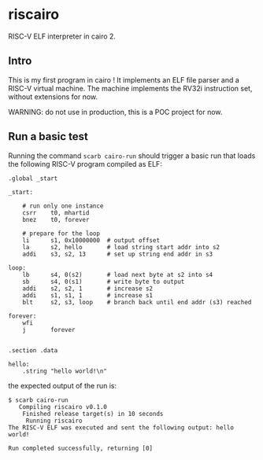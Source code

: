# riscairo

RISC-V ELF interpreter in cairo 2.

## Intro

This is my first program in cairo !
It implements an ELF file parser and a RISC-V virtual machine.
The machine implements the RV32i instruction set, without extensions for now.

WARNING: do not use in production, this is a POC project for now.

## Run a basic test

Running the command `scarb cairo-run` should trigger a basic run that loads the following RISC-V program compiled as ELF:

```
.global _start

_start:
    
    # run only one instance
    csrr    t0, mhartid
    bnez    t0, forever
    
    # prepare for the loop
    li      s1, 0x10000000  # output offset   
    la      s2, hello       # load string start addr into s2
    addi    s3, s2, 13      # set up string end addr in s3

loop:
    lb      s4, 0(s2)       # load next byte at s2 into s4
    sb      s4, 0(s1)       # write byte to output 
    addi    s2, s2, 1       # increase s2
    addi    s1, s1, 1       # increase s1
    blt     s2, s3, loop    # branch back until end addr (s3) reached

forever:
    wfi
    j       forever


.section .data

hello:
    .string "hello world!\n"
```

the expected output of the run is:

```
$ scarb cairo-run
   Compiling riscairo v0.1.0
    Finished release target(s) in 10 seconds
     Running riscairo
The RISC-V ELF was executed and sent the following output: hello world!

Run completed successfully, returning [0]
```
